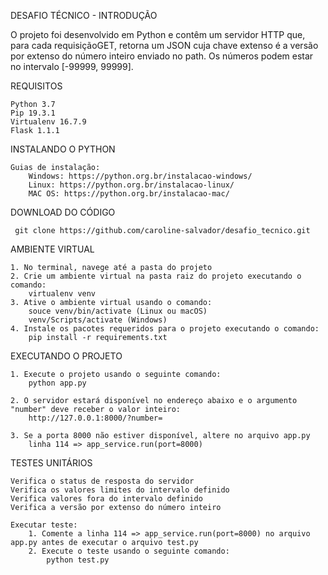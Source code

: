 DESAFIO TÉCNICO - INTRODUÇÃO

O projeto foi desenvolvido em Python e contêm um servidor HTTP que, para cada requisiçãoGET, retorna um JSON cuja chave extenso é a versão por extenso do número inteiro enviado no path. Os números podem estar no intervalo [-99999, 99999].

REQUISITOS 

    Python 3.7
    Pip 19.3.1
    Virtualenv 16.7.9
    Flask 1.1.1

INSTALANDO O PYTHON

	Guias de instalação:
		Windows: https://python.org.br/instalacao-windows/
		Linux: https://python.org.br/instalacao-linux/
		MAC OS: https://python.org.br/instalacao-mac/
	
DOWNLOAD DO CÓDIGO

     git clone https://github.com/caroline-salvador/desafio_tecnico.git

AMBIENTE VIRTUAL

	1. No terminal, navege até a pasta do projeto
	2. Crie um ambiente virtual na pasta raiz do projeto executando o comando:
		virtualenv venv
	3. Ative o ambiente virtual usando o comando:
		souce venv/bin/activate (Linux ou macOS)
		venv/Scripts/activate (Windows)
	4. Instale os pacotes requeridos para o projeto executando o comando:
		pip install -r requirements.txt

EXECUTANDO O PROJETO

	1. Execute o projeto usando o seguinte comando: 
		python app.py

	2. O servidor estará disponível no endereço abaixo e o argumento "number" deve receber o valor inteiro: 
		http://127.0.0.1:8000/?number=
	
	3. Se a porta 8000 não estiver disponível, altere no arquivo app.py
		linha 114 => app_service.run(port=8000)

TESTES UNITÁRIOS

	Verifica o status de resposta do servidor
	Verifica os valores limites do intervalo definido
	Verifica valores fora do intervalo definido
	Verifica a versão por extenso do número inteiro
	
	Executar teste:	
		1. Comente a linha 114 => app_service.run(port=8000) no arquivo app.py antes de executar o arquivo test.py
		2. Execute o teste usando o seguinte comando:
			python test.py

